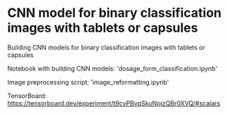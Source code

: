 # CNN model for binary classification images with tablets or capsules
Building CNN models for binary classification images with tablets or capsules

Notebook with building CNN models: 'dosage_form_classification.ipynb'

Image preprocessing script: 'image_reformatting.ipynb'

TensorBoard: https://tensorboard.dev/experiment/t9cvPBvqSkuNpjzQBr0XVQ/#scalars
